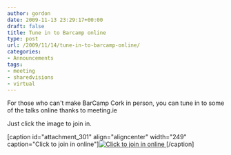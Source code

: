 ```yaml
---
author: gordon
date: 2009-11-13 23:29:17+00:00
draft: false
title: Tune in to Barcamp online
type: post
url: /2009/11/14/tune-in-to-barcamp-online/
categories:
- Announcements
tags:
- meeting
- sharedvisions
- virtual
---
```


For those who can't make BarCamp Cork in person, you can tune in to some of the talks online thanks to meeting.ie

Just click the image to join in.

[caption id="attachment_301" align="aligncenter" width="249" caption="Click to join in online"][![Click to join in online](/wp-content/uploads/2009/11/meeting.ie.gif)
](http://short.ie/bcc2009)[/caption]
